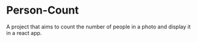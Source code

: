 # Person-Count
A project that aims to count the number of people in a photo and display it in a react app.
